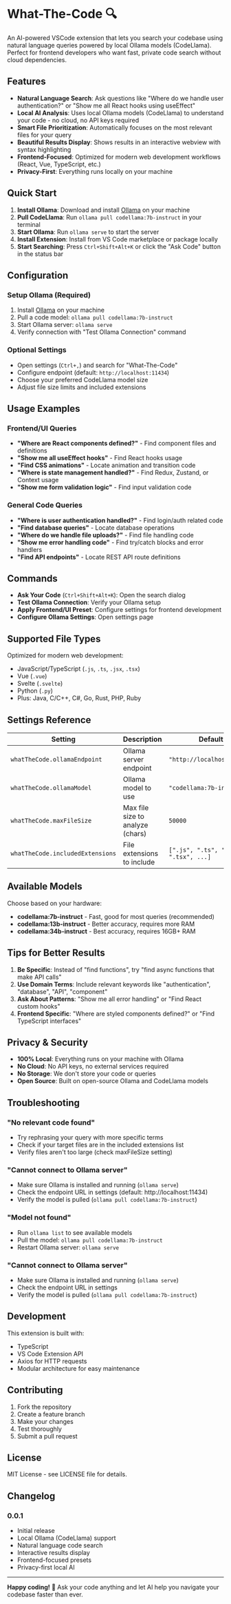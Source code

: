 # What-The-Code 🔍

An AI-powered VSCode extension that lets you search your codebase using natural language queries powered by local Ollama models (CodeLlama). Perfect for frontend developers who want fast, private code search without cloud dependencies.

## Features

- **Natural Language Search**: Ask questions like "Where do we handle user authentication?" or "Show me all React hooks using useEffect"
- **Local AI Analysis**: Uses local Ollama models (CodeLlama) to understand your code - no cloud, no API keys required
- **Smart File Prioritization**: Automatically focuses on the most relevant files for your query
- **Beautiful Results Display**: Shows results in an interactive webview with syntax highlighting
- **Frontend-Focused**: Optimized for modern web development workflows (React, Vue, TypeScript, etc.)
- **Privacy-First**: Everything runs locally on your machine

## Quick Start

1. **Install Ollama**: Download and install [Ollama](https://ollama.ai/) on your machine
2. **Pull CodeLlama**: Run `ollama pull codellama:7b-instruct` in your terminal
3. **Start Ollama**: Run `ollama serve` to start the server
4. **Install Extension**: Install from VS Code marketplace or package locally
5. **Start Searching**: Press `Ctrl+Shift+Alt+K` or click the "Ask Code" button in the status bar

## Configuration

### Setup Ollama (Required)
1. Install [Ollama](https://ollama.ai/) on your machine
2. Pull a code model: `ollama pull codellama:7b-instruct`
3. Start Ollama server: `ollama serve`
4. Verify connection with "Test Ollama Connection" command

### Optional Settings
- Open settings (`Ctrl+,`) and search for "What-The-Code"
- Configure endpoint (default: `http://localhost:11434`)
- Choose your preferred CodeLlama model size
- Adjust file size limits and included extensions

## Usage Examples

### Frontend/UI Queries
- **"Where are React components defined?"** - Find component files and definitions
- **"Show me all useEffect hooks"** - Find React hooks usage
- **"Find CSS animations"** - Locate animation and transition code
- **"Where is state management handled?"** - Find Redux, Zustand, or Context usage
- **"Show me form validation logic"** - Find input validation code

### General Code Queries
- **"Where is user authentication handled?"** - Find login/auth related code
- **"Find database queries"** - Locate database operations
- **"Where do we handle file uploads?"** - Find file handling code
- **"Show me error handling code"** - Find try/catch blocks and error handlers
- **"Find API endpoints"** - Locate REST API route definitions

## Commands

- **Ask Your Code** (`Ctrl+Shift+Alt+K`): Open the search dialog
- **Test Ollama Connection**: Verify your Ollama setup
- **Apply Frontend/UI Preset**: Configure settings for frontend development
- **Configure Ollama Settings**: Open settings page

## Supported File Types

Optimized for modern web development:
- JavaScript/TypeScript (`.js`, `.ts`, `.jsx`, `.tsx`)
- Vue (`.vue`)
- Svelte (`.svelte`)
- Python (`.py`)
- Plus: Java, C/C++, C#, Go, Rust, PHP, Ruby

## Settings Reference

| Setting | Description | Default |
|---------|-------------|---------|
| `whatTheCode.ollamaEndpoint` | Ollama server endpoint | `"http://localhost:11434"` |
| `whatTheCode.ollamaModel` | Ollama model to use | `"codellama:7b-instruct"` |
| `whatTheCode.maxFileSize` | Max file size to analyze (chars) | `50000` |
| `whatTheCode.includedExtensions` | File extensions to include | `[".js", ".ts", ".jsx", ".tsx", ...]` |

## Available Models

Choose based on your hardware:
- **codellama:7b-instruct** - Fast, good for most queries (recommended)
- **codellama:13b-instruct** - Better accuracy, requires more RAM
- **codellama:34b-instruct** - Best accuracy, requires 16GB+ RAM

## Tips for Better Results

1. **Be Specific**: Instead of "find functions", try "find async functions that make API calls"
2. **Use Domain Terms**: Include relevant keywords like "authentication", "database", "API", "component"
3. **Ask About Patterns**: "Show me all error handling" or "Find React custom hooks"
4. **Frontend Specific**: "Where are styled components defined?" or "Find TypeScript interfaces"

## Privacy & Security

- **100% Local**: Everything runs on your machine with Ollama
- **No Cloud**: No API keys, no external services required
- **No Storage**: We don't store your code or queries
- **Open Source**: Built on open-source Ollama and CodeLlama models

## Troubleshooting

### "No relevant code found"
- Try rephrasing your query with more specific terms
- Check if your target files are in the included extensions list
- Verify files aren't too large (check maxFileSize setting)

### "Cannot connect to Ollama server"
- Make sure Ollama is installed and running (`ollama serve`)
- Check the endpoint URL in settings (default: http://localhost:11434)
- Verify the model is pulled (`ollama pull codellama:7b-instruct`)

### "Model not found"
- Run `ollama list` to see available models
- Pull the model: `ollama pull codellama:7b-instruct`
- Restart Ollama server: `ollama serve`

### "Cannot connect to Ollama server"
- Make sure Ollama is installed and running (`ollama serve`)
- Check the endpoint URL in settings
- Verify the model is pulled (`ollama pull codellama:7b-instruct`)

## Development

This extension is built with:
- TypeScript
- VS Code Extension API
- Axios for HTTP requests
- Modular architecture for easy maintenance

## Contributing

1. Fork the repository
2. Create a feature branch
3. Make your changes
4. Test thoroughly
5. Submit a pull request

## License

MIT License - see LICENSE file for details.

## Changelog

### 0.0.1
- Initial release
- Local Ollama (CodeLlama) support
- Natural language code search
- Interactive results display
- Frontend-focused presets
- Privacy-first local AI

---

**Happy coding!** 🚀 Ask your code anything and let AI help you navigate your codebase faster than ever.
